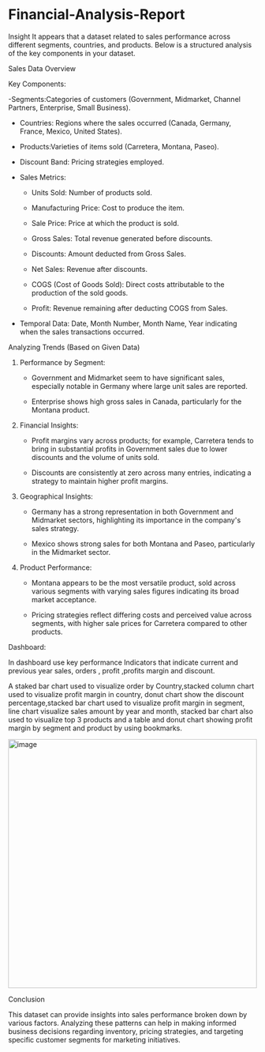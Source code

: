 # Financial-Analysis-Report
Insight
It appears that  a dataset related to sales performance across different segments, countries, and products. Below is a structured analysis of the key components in your dataset.

Sales Data Overview

Key Components:

-Segments:Categories of customers (Government, Midmarket, Channel Partners, Enterprise, Small Business).

- Countries: Regions where the sales occurred (Canada, Germany, France, Mexico, United States).

- Products:Varieties of items sold (Carretera, Montana, Paseo).

- Discount Band: Pricing strategies employed.

- Sales Metrics:

  - Units Sold: Number of products sold.

  - Manufacturing Price: Cost to produce the item.

  - Sale Price: Price at which the product is sold.

  - Gross Sales: Total revenue generated before discounts.

  - Discounts: Amount deducted from Gross Sales.

  - Net Sales: Revenue after discounts.

  - COGS (Cost of Goods Sold): Direct costs attributable to the production of the sold goods.

  - Profit: Revenue remaining after deducting COGS from Sales.

- Temporal Data: Date, Month Number, Month Name, Year indicating when the sales transactions occurred.

Analyzing Trends (Based on Given Data)

1. Performance by Segment:

   - Government and Midmarket seem to have significant sales, especially notable in Germany where large unit sales are reported.

   - Enterprise shows high gross sales in Canada, particularly for the Montana product.

2. Financial Insights:

   - Profit margins vary across products; for example, Carretera tends to bring in substantial profits in Government sales due to lower discounts and the volume of units sold.

   - Discounts are consistently at zero across many entries, indicating a strategy to maintain higher profit margins.

3. Geographical Insights:

   - Germany has a strong representation in both Government and Midmarket sectors, highlighting its importance in the company's sales strategy.

   - Mexico shows strong sales for both Montana and Paseo, particularly in the Midmarket sector.

4. Product Performance:

   - Montana appears to be the most versatile product, sold across various segments with varying sales figures indicating its broad market acceptance.

   - Pricing strategies reflect differing costs and perceived value across segments, with higher sale prices for Carretera compared to other products.

Dashboard:

In dashboard use key performance Indicators that indicate current and previous year sales, orders , profit ,profits margin and discount.

 A staked bar chart used to visualize order by Country,stacked column chart used to visualize profit margin in country, donut chart show the discount percentage,stacked bar chart used to visualize profit margin in segment, line chart visualize sales amount by year and month, stacked bar chart also used to visualize top 3 products and a table and donut chart showing profit margin by segment and product by using bookmarks.

 
 <img width="504" alt="image" src="https://github.com/user-attachments/assets/3fb21d98-7f65-4ae4-ab5a-2bde5023f64c">



Conclusion

This dataset can provide insights into sales performance broken down by various factors. Analyzing these patterns can help in making informed business decisions regarding inventory, pricing strategies, and targeting specific customer segments for marketing initiatives.


